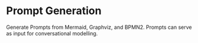 # Prompt Generation

Generate Prompts from Mermaid, Graphviz, and BPMN2. Prompts can serve as input for conversational modelling.
